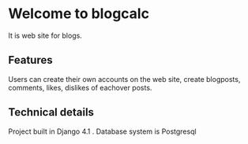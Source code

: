  # Welcome to blogcalc 
It is web site for blogs. 
## Features
Users can create their own accounts on the web site, create blogposts, comments, likes, dislikes of eachover posts. 
## Technical details
Project built in Django 4.1 . Database system is Postgresql 
